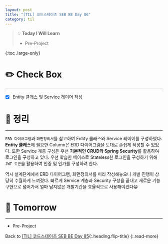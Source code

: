 ```yaml
---
layout: post
title: "[TIL] 코드스테이츠 SEB BE Day 86"
category: til
---
```

> 💡 **Today I Will Learn**
>
> * Pre-Project

{:toc .large-only}

# ✏️ Check Box
***

* [x] <label>Entity 클래스 및 Service 레이어 작성</label>


# 📌 정리
***

`ERD 다이어그램`과 `화면정의서`를 참고하여 Entity 클래스와 Service 레이어를 구성하였다. **Entity 클래스**에 필요한 Column은 ERD 다이어그램을 토대로 손쉽게 작성할 수 있었다. 또한 Service 계층 구성은 우선 **기본적인 CRUD와 Spring Security**를 활용하여 로그인을 구성하고 있다. 우선 학습한 베이스로 Stateless한 로그인을 구성하기 위해 `JWT 토큰`을 활용하여 인증 및 인가를 구성하려 한다.

역시 설계단계에서 ERD 다이어그램, 화면정의서를 미리 작성해놓으니 개발 진행이 상당히 수월하게 느껴졌다. 빠르게 Service 계층과 Security 구성을 끝내고 새로운 기능 구현으로 넘어가서 얼마 남지않은 개발기간을 효율적으로 사용해야겠다😁

# 🎯 Tomorrow
***

* Pre-Project

Back to [[TIL] 코드스테이츠 SEB BE Day 85](220826-til){:.heading.flip-title}
{:.read-more}